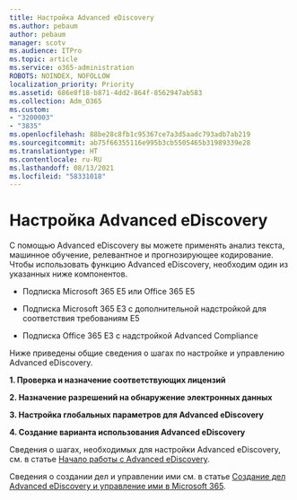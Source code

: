```yaml
---
title: Настройка Advanced eDiscovery
ms.author: pebaum
author: pebaum
manager: scotv
ms.audience: ITPro
ms.topic: article
ms.service: o365-administration
ROBOTS: NOINDEX, NOFOLLOW
localization_priority: Priority
ms.assetid: 686e8f18-b871-4dd2-864f-8562947ab583
ms.collection: Adm_O365
ms.custom:
- "3200003"
- "3835"
ms.openlocfilehash: 88be28c8fb1c95367ce7a3d5aadc793adb7ab219
ms.sourcegitcommit: ab75f66355116e995b3cb5505465b31989339e28
ms.translationtype: HT
ms.contentlocale: ru-RU
ms.lasthandoff: 08/13/2021
ms.locfileid: "58331018"
---
```

# <a name="set-up-advanced-ediscovery"></a>Настройка Advanced eDiscovery

С помощью Advanced eDiscovery вы можете применять анализ текста, машинное обучение, релевантное и прогнозирующее кодирование. Чтобы использовать функцию Advanced eDiscovery, необходим один из указанных ниже компонентов.

- Подписка Microsoft 365 E5 или Office 365 E5

- Подписка Microsoft 365 E3 с дополнительной надстройкой для соответствия требованиям E5

- Подписка Office 365 E3 с надстройкой Advanced Compliance

Ниже приведены общие сведения о шагах по настройке и управлению Advanced eDiscovery.

**1. Проверка и назначение соответствующих лицензий**

**2. Назначение разрешений на обнаружение электронных данных**

**3. Настройка глобальных параметров для Advanced eDiscovery**

**4. Создание варианта использования Advanced eDiscovery**

Сведения о шагах, необходимых для настройки Advanced eDiscovery, см. в статье [Начало работы с Advanced eDiscovery](https://docs.microsoft.com/microsoft-365/compliance/get-started-with-advanced-ediscovery).

Сведения о создании дел и управлении ими см. в статье [Создание дел Advanced eDiscovery и управление ими в Microsoft 365](https://docs.microsoft.com/microsoft-365/compliance/create-and-manage-advanced-ediscoveryv2-case).